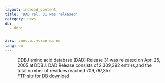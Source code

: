 ```yaml
---
layout: indexed_content
title: 'DAD rel. 31 was released'
category: news
db:
  - ddbj


date: 2005-04-25T00:00:00
lang: en
---
```


<dd>DDBJ amino acid database (DAD) Release 31 was released on Apr. 25, 2005 at DDBJ. DAD Release consists of 2,309,392 entries,and the total number of residues reached 709,797,357.
<dd><a href="/services/index-e.html ">FTP site for DB download</a></dd>
</dd>
